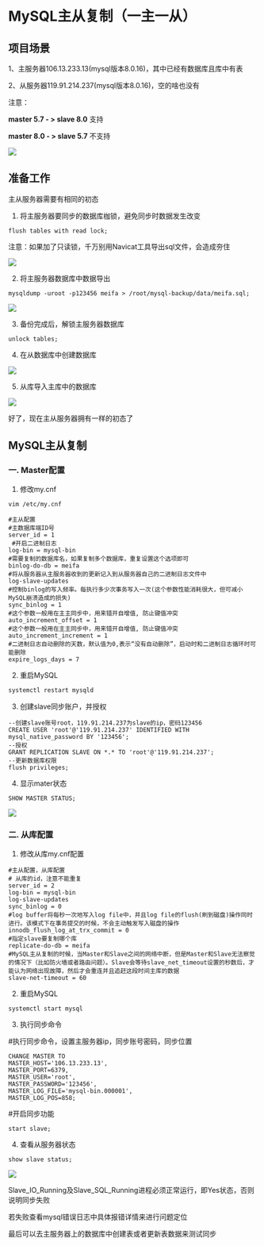 # MySQL主从复制（一主一从）

## 项目场景

1、主服务器106.13.233.13(mysql版本8.0.16)，其中已经有数据库且库中有表

2、从服务器119.91.214.237(mysql版本8.0.16)，空的啥也没有

注意：

**master 5.7 - > slave 8.0** 支持

**master 8.0 - > slave 5.7** 不支持

![](img/clipboard.png)

## 准备工作

主从服务器需要有相同的初态

1. 将主服务器要同步的数据库枷锁，避免同步时数据发生改变

```mysql
flush tables with read lock;  
```

注意：如果加了只读锁，千万别用Navicat工具导出sql文件，会造成夯住

![](img/clipboard2.png)

2. 将主服务器数据库中数据导出

```mysql
mysqldump -uroot -p123456 meifa > /root/mysql-backup/data/meifa.sql;
```

![](img/image-20221110010158896.png)

3. 备份完成后，解锁主服务器数据库

```mysql
unlock tables;
```

4. 在从数据库中创建数据库

![](img/clipboard4.png)

5. 从库导入主库中的数据库

![](img/clipboard5.png)

好了，现在主从服务器拥有一样的初态了

## MySQL主从复制

### 一. Master配置

1. 修改my.cnf

```sh
vim /etc/my.cnf
```

```mysql
#主从配置
#主数据库端ID号
server_id = 1           
 #开启二进制日志
log-bin = mysql-bin    
#需要复制的数据库名，如果复制多个数据库，重复设置这个选项即可
binlog-do-db = meifa     
#将从服务器从主服务器收到的更新记入到从服务器自己的二进制日志文件中
log-slave-updates                        
#控制binlog的写入频率。每执行多少次事务写入一次(这个参数性能消耗很大，但可减小MySQL崩溃造成的损失)
sync_binlog = 1                    
#这个参数一般用在主主同步中，用来错开自增值, 防止键值冲突
auto_increment_offset = 1           
#这个参数一般用在主主同步中，用来错开自增值, 防止键值冲突
auto_increment_increment = 1
#二进制日志自动删除的天数，默认值为0,表示“没有自动删除”，启动时和二进制日志循环时可能删除
expire_logs_days = 7
```



2. 重启MySQL

```sh
systemctl restart mysqld
```

3. 创建slave同步账户，并授权

```mysql
--创建slave账号root，119.91.214.237为slave的ip，密码123456
CREATE USER 'root'@'119.91.214.237' IDENTIFIED WITH mysql_native_password BY '123456';
--授权
GRANT REPLICATION SLAVE ON *.* TO 'root'@'119.91.214.237';
--更新数据库权限
flush privileges;
```



4. 显示mater状态

```mysql
SHOW MASTER STATUS;
```

![](img/clipboard6.png)

### 二. 从库配置

1. 修改从库my.cnf配置

```mysql
#主从配置，从库配置
# 从库的id，注意不能重复
server_id = 2
log-bin = mysql-bin
log-slave-updates
sync_binlog = 0
#log buffer将每秒一次地写入log file中，并且log file的flush(刷到磁盘)操作同时进行。该模式下在事务提交的时候，不会主动触发写入磁盘的操作
innodb_flush_log_at_trx_commit = 0        
#指定slave要复制哪个库
replicate-do-db = meifa      
#MySQL主从复制的时候，当Master和Slave之间的网络中断，但是Master和Slave无法察觉的情况下（比如防火墙或者路由问题）。Slave会等待slave_net_timeout设置的秒数后，才能认为网络出现故障，然后才会重连并且追赶这段时间主库的数据
slave-net-timeout = 60  
```



2. 重启MySQL

```sh
systemctl start mysql
```

3. 执行同步命令

\#执行同步命令，设置主服务器ip，同步账号密码，同步位置 

```mysql
CHANGE MASTER TO 
MASTER_HOST='106.13.233.13', 
MASTER_PORT=6379, 
MASTER_USER='root', 
MASTER_PASSWORD='123456', 
MASTER_LOG_FILE='mysql-bin.000001', 
MASTER_LOG_POS=858; 
```

#开启同步功能 

```mysql
start slave;
```

4. 查看从服务器状态

```mysql
show slave status;
```

![](img/clipboard7.png)

Slave_IO_Running及Slave_SQL_Running进程必须正常运行，即Yes状态，否则说明同步失败

若失败查看mysql错误日志中具体报错详情来进行问题定位

最后可以去主服务器上的数据库中创建表或者更新表数据来测试同步